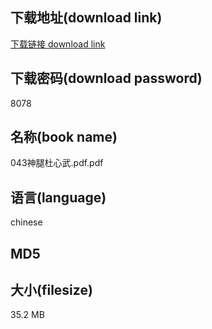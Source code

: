 ## 下载地址(download link)
[下载链接 download link](https://voluble-croquembouche-d321dc.netlify.app/?s=043%E7%A5%9E%E8%85%BF%E6%9D%9C%E5%BF%83%E6%AD%A6.pdf)

## 下载密码(download password)
8078

## 名称(book name)
043神腿杜心武.pdf.pdf

## 语言(language)
chinese

## MD5


## 大小(filesize)
35.2 MB
